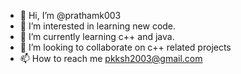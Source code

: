 - 👋 Hi, I’m @prathamk003
- 👀 I’m interested in learning new code.
- 🌱 I’m currently learning c++ and java.
- 💞️ I’m looking to collaborate on c++ related projects
- 📫 How to reach me pkksh2003@gmail.com

<!---
prathamk003/prathamk003 is a ✨ special ✨ repository because its `README.md` (this file) appears on your GitHub profile.
You can click the Preview link to take a look at your changes.
--->
